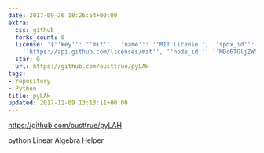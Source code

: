 ```yaml
---
date: 2017-09-26 18:26:54+00:00
extra:
  css: github
  forks_count: 0
  license: '{''key'': ''mit'', ''name'': ''MIT License'', ''spdx_id'': ''MIT'', ''url'':
    ''https://api.github.com/licenses/mit'', ''node_id'': ''MDc6TGljZW5zZTEz''}'
  star: 0
  url: https://github.com/ousttrue/pyLAH
tags:
- repository
- Python
title: pyLAH
updated: 2017-12-09 13:13:11+00:00
---
```


<https://github.com/ousttrue/pyLAH>

python Linear Algebra Helper
